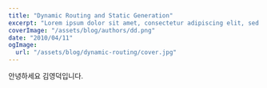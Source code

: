 ```yaml
---
title: "Dynamic Routing and Static Generation"
excerpt: "Lorem ipsum dolor sit amet, consectetur adipiscing elit, sed do eiusmod tempor incididunt ut labore et dolore magna aliqua. Praesent elementum facilisis leo vel fringilla est ullamcorper eget. At imperdiet dui accumsan sit amet nulla facilities morbi tempus."
coverImage: "/assets/blog/authors/dd.png"
date: "2010/04/11"
ogImage:
  url: "/assets/blog/dynamic-routing/cover.jpg"
---
```


안녕하세요 김영덕입니다.
